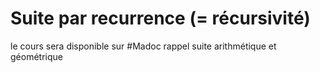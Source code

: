 # Suite par recurrence (= récursivité)
le cours sera disponible sur #Madoc 
rappel suite arithmétique et géométrique
